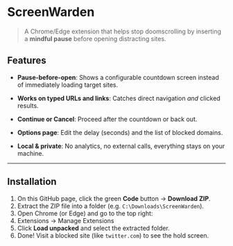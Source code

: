 # ScreenWarden
> A Chrome/Edge extension that helps stop doomscrolling by inserting a **mindful pause** before opening distracting sites.

##  Features

- **Pause-before-open**: Shows a configurable countdown screen instead of immediately loading target sites.
  
-  **Works on typed URLs and links**: Catches direct navigation *and* clicked results.

-  **Continue or Cancel**: Proceed after the countdown or back out.
  
-  **Options page**: Edit the delay (seconds) and the list of blocked domains.
  
-  **Local & private**: No analytics, no external calls, everything stays on your machine.

---

##  Installation

1. On this GitHub page, click the green **Code** button → **Download ZIP**.  
2. Extract the ZIP file into a folder (e.g. `C:\Downloads\ScreenWarden`).  
3. Open Chrome (or Edge) and go to the top right:  
4. Extensions -> Manage Extensions
5. Click **Load unpacked** and select the extracted folder.  
6. Done! Visit a blocked site (like `twitter.com`) to see the hold screen.

